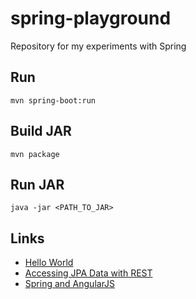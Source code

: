 # spring-playground

Repository for my experiments with Spring

## Run

```
mvn spring-boot:run
```

## Build JAR

```
mvn package
```

## Run JAR

```
java -jar <PATH_TO_JAR>
```

## Links

* [Hello World][hello-world]
* [Accessing JPA Data with REST][jpa-rest]
* [Spring and AngularJS][spring-angular]

[hello-world]: https://docs.spring.io/spring-boot/docs/current/reference/html/getting-started-first-application.html
[jpa-rest]: http://spring.io/guides/gs/accessing-data-rest/
[spring-angular]: http://websystique.com/springmvc/spring-mvc-4-angularjs-example/

